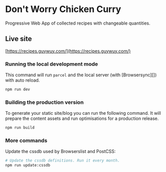 # Don't Worry Chicken Curry

Progressive Web App of collected recipes with changeable quantities.

## Live site

[https://recipes.guywuy.com/](https://recipes.guywuy.com/)

### Running the local development mode

This command will run `parcel` and the local server (with [Browsersync][]) with auto reload.

```bash
npm run dev
```

### Building the production version

To generate your static site/blog you can run the following command. It will prepare the content assets and run optimisations for a production release.

```bash
npm run build
```

### More commands

Update the cssdb used by Browserslist and PostCSS:

```bash
# Update the cssdb definitions. Run it every month.
npm run update:cssdb
```
